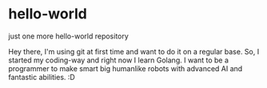 # hello-world
just one more hello-world repository

Hey there, I'm using git at first time and want to do it on a regular base. So, I started my coding-way and right now I learn Golang. I want to be a programmer to make smart big humanlike robots with advanced AI and fantastic abilities. :D  
